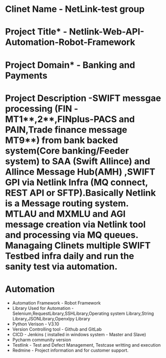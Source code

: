 
# Clinet Name - NetLink-test group
# Project Title* -  Netlink-Web-API-Automation-Robot-Framework
# Project Domain* - Banking and Payments

# Project Description -SWIFT messgae processing (FIN -MT1**,2**,FINplus-PACS and PAIN,Trade finance message MT9**) from bank backed system(Core banking/Feeder system) to SAA (Swift Allince) and Allince Message Hub(AMH) ,SWIFT GPI via Netlink Infra (MQ connect, REST API or SFTP).Basically Netlink is a Message routing system. MTLAU and MXMLU and AGI message creation via Netlink tool and processing via MQ queues. Managaing Clinets multiple SWIFT  Testbed infra daily and run the sanity test via automation.

Automation
============
* Automation Framework - Robot Framework
* Library Used for Automation - Selenium,RequestLibrary,SSHLibrary,Operating system Library,String Library,JSONLibrary,Openxlpy Library
* Python Verison - V3.10
* Version Controlling tool - Github and GitLab
* CICD - Jenkins ( installed in windows system - Master and Slave)
* Pycharm community version
* Testlink - Test and Defect Management, Testcase writting and execution
* Redmine - Project information and for customer support.
